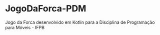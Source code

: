 # JogoDaForca-PDM
Jogo da Forca desenvolvido em Kotlin para a Disciplina de Programação para Móveis - IFPB

